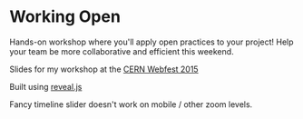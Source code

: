 # Working Open

Hands-on workshop where you'll apply open practices to your project! Help your team be more collaborative and efficient this weekend.

Slides for my workshop at the [CERN Webfest 2015](https://webfest.web.cern.ch/)

Built using [reveal.js](https://github.com/hakimel/reveal.js/)

Fancy timeline slider doesn't work on mobile / other zoom levels.